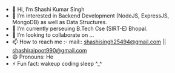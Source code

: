 - 👋 Hi, I’m Shashi Kumar Singh
- 👀 I’m interested in Backend Development (NodeJS, ExpressJS, MongoDB) as well as Data Structures.
- 🌱 I’m currently perseuing B.Tech Cse (SIRT-E) Bhopal. 
- 💞️ I’m looking to collaborate on ...
- 📫 How to reach me :- mail:: shashisingh25494@gmail.com  ||   shashirajpoot990@gmail.com
- 😄 Pronouns: He
- ⚡ Fun fact: wakeup coding sleep ^_^

<!---
shashi099/shashi099 is a ✨ special ✨ repository because its `README.md` (this file) appears on your GitHub profile.
You can click the Preview link to take a look at your changes.
--->

